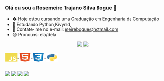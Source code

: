 ### Olá eu sou a Rosemeire Trajano Silva Bogue 👋

- � Hoje estou cursando uma Graduação em Engenharia da Computação
- 🌱 Estudando Python,Kivymd,
- 👯 Contate- me no e-mail: meirebogue@hotmail.com
- 😄 Pronouns: ela/dela

<div align="center">
  <a href="https://github.com/meiretrajano">
  <img height="180em" src="https://github-readme-stats.vercel.app/api?username=meiretrajano&show_icons=true&theme=dracula&include_all_commits=true&count_private=true"/>
  <img height="170em" src="https://github-readme-stats.vercel.app/api/top-langs/?username=meiretrajano&layout=compact&langs_count=7&theme=dracula"/>
    
</div>
  
  <div style="display: inline_block"><br>
  <img align="center" alt="Rosemeire-Js" height="30" width="40" src="https://raw.githubusercontent.com/devicons/devicon/master/icons/javascript/javascript-plain.svg">
  <img align="center" alt="Rosemeire-HTML" height="30" width="40" src="https://raw.githubusercontent.com/devicons/devicon/master/icons/html5/html5-original.svg">
  <img align="center" alt="Rosemeire-CSS" height="30" width="40" src="https://raw.githubusercontent.com/devicons/devicon/master/icons/css3/css3-original.svg">
  <img align="center" alt="Rosemeire-Python" height="30" width="40" src="https://raw.githubusercontent.com/devicons/devicon/master/icons/python/python-original.svg">
 
</div>
  
  ##
  
  <a href="https://instagram.com/meire bogue" target="_blank"><img src="https://img.shields.io/badge/-Instagram-%23E4405F?style=for-the-badge&logo=instagram&logoColor=white" target="_blank"></a>
  <a href="https://discord.gg/pDbY76q8Qf" target="_blank"><img src="https://img.shields.io/badge/Discord-7289DA?style=for-the-badge&logo=discord&logoColor=white" target="_blank"></a> 
  <a href = "mailto:contatormeirebogue@hotmail.com"><img src="https://img.shields.io/badge/-Gmail-%23333?style=for-the-badge&logo=gmail&logoColor=white" target="_blank"></a>
  <a href="https://www.linkedin.com/in/meirebogue-45875016a" target="_blank"><img src="https://img.shields.io/badge/-LinkedIn-%230077B5?style=for-the-badge&logo=linkedin&logoColor=white" target="_blank"></a> 
 
 
 
  
  
